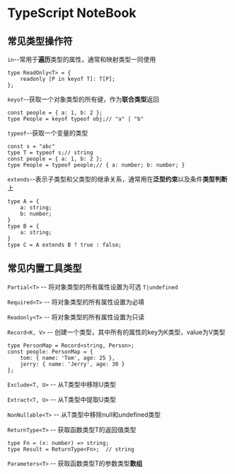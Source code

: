 # TypeScript NoteBook

## 常见类型操作符
`in`--常用于**遍历**类型的属性，通常和映射类型一同使用 
```
type ReadOnly<T> = {
    readonly [P in keyof T]: T[P];
};
```
`keyof`--获取一个对象类型的所有键，作为**联合类型**返回  
```
const people = { a: 1, b: 2 };
type People = keyof typeof obj;// "a" | "b"
```

`typeof`--获取一个变量的类型  
```
const s = "abc"
type T = typeof s;// string
const people = { a: 1, b: 2 };
type People = typeof people;// { a: number; b: number; }
```


`extends`--表示子类型和父类型的继承关系，通常用在**泛型约束**以及条件**类型判断**上
```
type A = {
    a: string;
    b: number;
}
type B = {
    a: string;
}
type C = A extends B ? true : false;
```



## 常见内置工具类型
`Partial<T>` -- 将对象类型的所有属性设置为可选  `T|undefined`  

`Required<T>` -- 将对象类型的所有属性设置为必填  

`Readonly<T>` -- 将对象类型的所有属性设置为只读  

`Record<K, V>` -- 创建一个类型，其中所有的属性的key为K类型，value为V类型  
```
type PersonMap = Record<string, Person>;
const people: PersonMap = {
    tom: { name: 'Tom', age: 25 },
    jerry: { name: 'Jerry', age: 30 }
};
```
`Exclude<T, U>` -- 从T类型中移除U类型  

`Extract<T, U>` -- 从T类型中提取U类型  

`NonNullable<T>` -- 从T类型中移除null和undefined类型  

`ReturnType<T>` -- 获取函数类型T的返回值类型  
```
type Fn = (x: number) => string;
type Result = ReturnType<Fn>;  // string
```
`Parameters<T>` -- 获取函数类型T的参数类型**数组**


